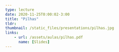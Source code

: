 ```yaml
---
type: lecture
date: 2020-11-25T0:00:02-3:00
title: "Pilhas"
tldr:
thumbnail: /static_files/presentations/pilhas.jpg
links: 
    - url: /assets/aulas/pilhas.pdf
      name: [Slides]
---
```


